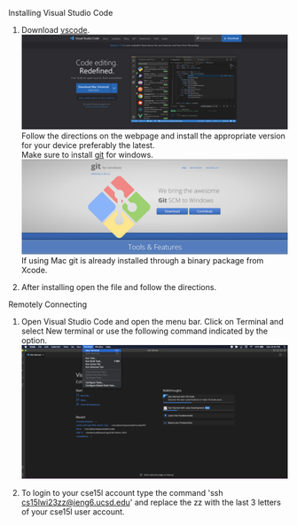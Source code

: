 Installing Visual Studio Code
1. Download [vscode](https://code.visualstudio.com/). 
![Vscode Download Page](Vscode.png)	
Follow the directions on the webpage and install the appropriate version for your device preferably the latest.   
Make sure to install [git](https://gitforwindows.org/) for windows.  
![git](git.png)
If using Mac git is already installed through a binary package from Xcode. 

2. After installing open the file and follow the directions.

Remotely Connecting
1. Open Visual Studio Code and open the menu bar. Click on Terminal and select New terminal or use the following command indicated by the option.  
![New Terminal](Terminal.png)

2. To login to your cse15l account type the command 'ssh cs15lwi23zz@ieng6.ucsd.edu' and replace the zz with the last 3 letters of your cse15l user account. 

